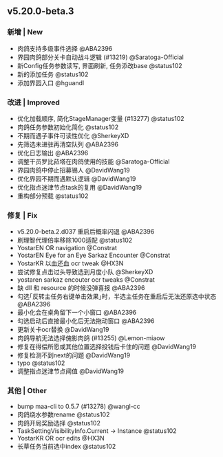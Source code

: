## v5.20.0-beta.3

### 新增 | New

* 肉鸽支持多级事件选择 @ABA2396
* 界园肉鸽部分关卡自动战斗逻辑 (#13219) @Saratoga-Official
* 新Config任务参数读写, 界面刷新, 任务添改base @status102
* 新的添加任务 @status102
* 添加界园入口 @hguandl

### 改进 | Improved

* 优化加载顺序, 简化StageManager变量 (#13277) @status102
* 肉鸽任务参数初始化简化 @status102
* 不期而遇子事件可读性优化 @SherkeyXD
* 先筛选未进驻再清空队列 @ABA2396
* 优化日志输出 @ABA2396
* 调整干员罗比菈塔在肉鸽使用的技能 @Saratoga-Official
* 界园肉鸽中停止招募锡人 @DavidWang19
* 优化界园不期而遇默认逻辑 @DavidWang19
* 优化指点迷津节点task的复用 @DavidWang19
* 重构部分预载 @status102

### 修复 | Fix

* v5.20.0-beta.2.d037 重启后概率闪退 @ABA2396
* 刷理智代理倍率移除1000适配 @status102
* YostarEN OR navigation @Constrat
* YostarEN Eye for an Eye Sarkaz Encounter @Constrat
* YostarKR 以血还血 ocr tweak @HX3N
* 尝试修复点击过头导致选到月度小队 @SherkeyXD
* yostaren sarkaz encouter ocr tweaks @Constrat
* 缺 dll 和 resource 的时候没弹喜报 @ABA2396
* 勾选｢反转主任务右键单击效果｣时，半选主任务在重启后无法还原选中状态 @ABA2396
* 最小化会在桌角留下一个小窗口 @ABA2396
* 勾选启动后直接最小化后无法拖动窗口 @ABA2396
* 更新关卡ocr替换 @DavidWang19
* 肉鸽导航无法选择傀影肉鸽 (#13255) @Lemon-miaow
* 修复在得偿所愿或其他位置选择投钱后卡住的问题 @DavidWang19
* 修复检测不到next的问题 @DavidWang19
* typo @status102
* 调整指点迷津节点阈值 @DavidWang19

### 其他 | Other

* bump maa-cli to 0.5.7 (#13278) @wangl-cc
* 肉鸽烧水参数rename @status102
* 肉鸽开局奖励选择 @status102
* TaskSettingVisibilityInfo.Current -> Instance @status102
* YostarKR OR ocr edits @HX3N
* 长草任务当前选中index @status102
